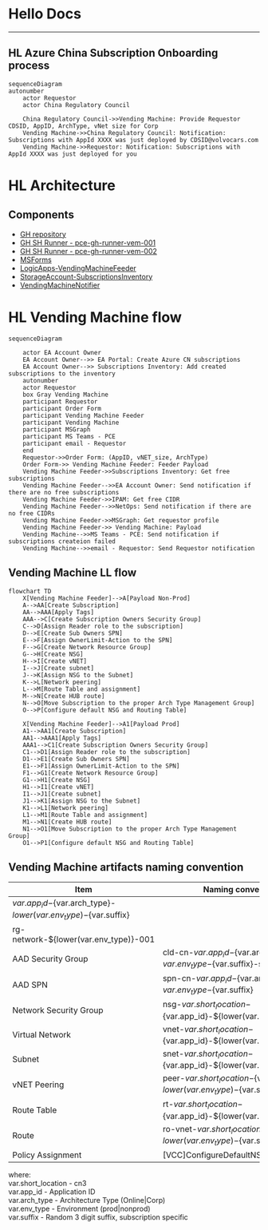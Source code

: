 # Hello Docs
---
## HL Azure China Subscription Onboarding process

```kroki-mermaid
sequenceDiagram
autonumber
    actor Requestor
    actor China Regulatory Council
    
    China Regulatory Council->>Vending Machine: Provide Requestor CDSID, AppID, ArchType, vNet size for Corp
    Vending Machine->>China Regulatory Council: Notification: Subscriptions with AppId XXXX was just deployed by CDSID@volvocars.com
    Vending Machine->>Requestor: Notification: Subscriptions with AppId XXXX was just deployed for you
```

# HL Architecture
## Components
- [GH repository](https://github.com/volvo-cars/mb-azure-china_vending_machine/edit/main/README.md)
- [GH SH Runner - pce-gh-runner-vem-001](https://portal.azure.com/#@volvocars.onmicrosoft.com/resource/subscriptions/0c6364d5-fd1c-4270-a5dd-bfe600e46d04/resourceGroups/rg-vending-machine-internal-gh-runner/providers/Microsoft.Compute/virtualMachines/gh-runner-001/overview)
- [GH SH Runner - pce-gh-runner-vem-002](https://portal.azure.com/#@volvocars.onmicrosoft.com/resource/subscriptions/0c6364d5-fd1c-4270-a5dd-bfe600e46d04/resourceGroups/rg-vending-machine-internal-gh-runner/providers/Microsoft.Compute/virtualMachines/gh-runner-001/overview)
- [MSForms](https://forms.office.com/e/gq2B8MmpTR) 
- [LogicApps-VendingMachineFeeder](https://portal.azure.com/#@volvocars.onmicrosoft.com/resource/subscriptions/d563d8cd-37a4-4ef8-a495-cc6347ba8124/resourceGroups/rg-cn-vending_machine/providers/Microsoft.Logic/workflows/VendingMachineFeeder/logicApp)
- [StorageAccount-SubscriptionsInventory](https://portal.azure.com/#@volvocars.onmicrosoft.com/resource/subscriptions/d563d8cd-37a4-4ef8-a495-cc6347ba8124/resourceGroups/rg-cn-vending_machine/providers/Microsoft.Storage/storageAccounts/stcnvendingmachine001/overview)
- [VendingMachineNotifier](https://portal.azure.com/#@volvocars.onmicrosoft.com/resource/subscriptions/d563d8cd-37a4-4ef8-a495-cc6347ba8124/resourceGroups/rg-cn-vending_machine/providers/Microsoft.Logic/workflows/VendingMachineNotifier/logicApp)

# HL Vending Machine flow

```kroki-mermaid
sequenceDiagram

    actor EA Account Owner
    EA Account Owner-->> EA Portal: Create Azure CN subscriptions
    EA Account Owner-->> Subscriptions Inventory: Add created subscriptions to the inventory
    autonumber
    actor Requestor
    box Gray Vending Machine
    participant Requestor
    participant Order Form
    participant Vending Machine Feeder
    participant Vending Machine
    participant MSGraph
    participant MS Teams - PCE
    participant email - Requestor
    end
    Requestor->>Order Form: (AppID, vNET_size, ArchType)
    Order Form->> Vending Machine Feeder: Feeder Payload
    Vending Machine Feeder->>Subscriptions Inventory: Get free subscriptions
    Vending Machine Feeder-->>EA Account Owner: Send notification if there are no free subscriptions
    Vending Machine Feeder->>IPAM: Get free CIDR
    Vending Machine Feeder-->>NetOps: Send notification if there are no free CIDRs
    Vending Machine Feeder->>MSGraph: Get requestor profile
    Vending Machine Feeder->> Vending Machine: Payload
    Vending Machine-->>MS Teams - PCE: Send notification if subscriptions createion failed
    Vending Machine-->>email - Requestor: Send Requestor notification
```

## Vending Machine LL flow
```mermaid
flowchart TD
    X[Vending Machine Feeder]-->A[Payload Non-Prod]
    A-->AA[Create Subscription]
    AA-->AAA[Apply Tags]
    AAA-->C[Create Subscription Owners Security Group]
    C-->D[Assign Reader role to the subscription]
    D-->E[Create Sub Owners SPN]
    E-->F[Assign OwnerLimit-Action to the SPN]
    F-->G[Create Network Resource Group]
    G-->H[Create NSG]
    H-->I[Create vNET]
    I-->J[Create subnet]
    J-->K[Assign NSG to the Subnet]
    K-->L[Network peering]
    L-->M[Route Table and assignment]
    M-->N[Create HUB route]
    N-->O[Move Subscription to the proper Arch Type Management Group]
    O-->P[Configure default NSG and Routing Table]
    
    X[Vending Machine Feeder]-->A1[Payload Prod]
    A1-->AA1[Create Subscription]
    AA1-->AAA1[Apply Tags]
    AAA1-->C1[Create Subscription Owners Security Group]
    C1-->D1[Assign Reader role to the subscription]
    D1-->E1[Create Sub Owners SPN]
    E1-->F1[Assign OwnerLimit-Action to the SPN]
    F1-->G1[Create Network Resource Group]
    G1-->H1[Create NSG]
    H1-->I1[Create vNET]
    I1-->J1[Create subnet]
    J1-->K1[Assign NSG to the Subnet]
    K1-->L1[Network peering]
    L1-->M1[Route Table and assignment]
    M1-->N1[Create HUB route]
    N1-->O1[Move Subscription to the proper Arch Type Management Group]
    O1-->P1[Configure default NSG and Routing Table]

```
## Vending Machine artifacts naming convention
|Item|Naming convention|Comment|
|--|--|--|
| ${var.app_id}-${var.arch_type}-${lower(var.env_type)}-${var.suffix} | |
| rg-network-${lower(var.env_type)}-001 | |
| AAD Security Group | cld-cn-${var.app_id}-${var.arch_type}-${var.env_type}-${var.suffix}-sg | |
| AAD SPN | spn-cn-${var.app_id}-${var.arch_type}-${var.env_type}-${var.suffix} | |
| Network Security Group | nsg-${var.short_location}-${var.app_id}-${lower(var.env_type)}-001 | |
| Virtual Network | vnet-${var.short_location}-${var.app_id}-${lower(var.env_type)}-001 | |
| Subnet | snet-${var.short_location}-${var.app_id}-${lower(var.env_type)}-001 | |
| vNET Peering | peer-${var.short_location}-${var.app_id}-${lower(var.env_type)}-${var.suffix} | |
| Route Table | rt-${var.short_location}-${var.app_id}-${lower(var.env_type)}-001 | |
| Route | ro-vnet-${var.short_location}-${var.app_id}-${lower(var.env_type)}-${var.suffix} | | 
| Policy Assignment | [VCC]ConfigureDefaultNSGandRTonSub | |

where: \
var.short_location - cn3 \
var.app_id - Application ID \
var.arch_type - Architecture Type (Online|Corp) \
var.env_type - Environment (prod|nonprod) \
var.suffix - Random 3 digit suffix, subscription specific


